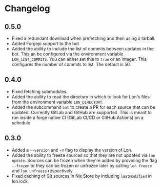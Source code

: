 # Changelog

## 0.5.0

- Fixed a redundant download when prefetching and then using a tarball.
- Added Forgejo support to the bot
- Added the ability to include the list of commits between updates in the bot.
  This an be configured via the environment variable `LON_LIST_COMMITS`. You
  can either set this to `true` or an integer. This configures the number of
  commits to list. The default is 50.

## 0.4.0

- Fixed fetching submodules.
- Added the ability to read the directory in which to look for Lon's files from
  the environment variable `LON_DIRECTORY`.
- Added the subcommand `bot` to create a PR for each source that can be
  updated. Currently GitLab and GitHub are supported. This is meant to run
  inside a forge native CI (GitLab CI/CD or GitHub Actions) on a schedule.

## 0.3.0

- Added a `--version` and `-V` flag to display the version of Lon.
- Added the ability to freeze sources so that they are not updated via `lon
  update`. Sources can be frozen when they're added by providing the flag
  `--frozen` or they can be frozen or unfrozen later by calling `lon freeze`
  and `lon unfreeze` respectively.
- Fixed caching of Git sources in Nix Store by including `lastModified` in
  lon.lock.
